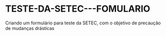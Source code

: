 # TESTE-DA-SETEC---FOMULARIO
Criando um formulário para teste da SETEC, com o objetivo de precaução de mudanças drásticas
